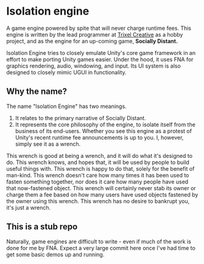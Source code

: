 # Isolation engine

A game engine powered by spite that will never charge runtime fees. This engine is written by the lead programmer at [Trixel Creative](https://trixelcreative.com/) as a hobby project, and as the engine for an up-coming game, **Socially Distant.**


Isolation Engine tries to closely emulate Unity's core game framework in an effort to make porting Unity games easier. Under the hood, it uses FNA for graphics rendering, audio, windowing, and input. Its UI system is also designed to closely mimic UGUI in functionality.


## Why the name?

The name "Isolation Engine" has two meanings.

1. It relates to the primary narrative of Socially Distant.
2. It represents the core philosophy of the engine, to isolate itself from the business of its end-users.
Whether you see this engine as a protest of Unity's recent runtime fee announcements is up to you. I, however, simply see it as a wrench.

This wrench is good at being a wrench, and it will do what it's designed to do. This wrench knows, and hopes that, it will be used by people to build useful things with. This wrench is happy to do that, solely for the benefit of man-kind. This wrench doesn't care how many times it has been used to fasten something together, nor does it care how many people have used that now-fastened object. This wrench will certainly never stab its owner or charge them a fee based on how many users have used objects fastened by the owner using this wrench. This wrench has no desire to bankrupt you, it's just a wrench.


## This is a stub repo

Naturally, game engines are difficult to write - even if much of the work is done for me by FNA. Expect a very large commit here once I've had time to get some basic demos up and running.
